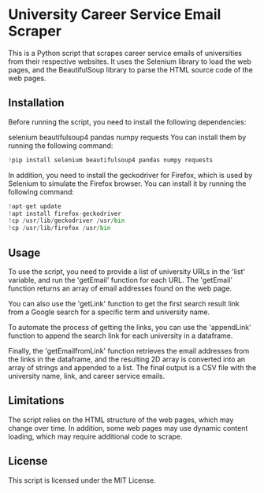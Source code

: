 # **University Career Service Email Scraper**
This is a Python script that scrapes career service emails of universities from their respective websites. It uses the Selenium library to load the web pages, and the BeautifulSoup library to parse the HTML source code of the web pages.

## **Installation**
Before running the script, you need to install the following dependencies:

selenium
beautifulsoup4
pandas
numpy
requests
You can install them by running the following command:
```python
!pip install selenium beautifulsoup4 pandas numpy requests
```
In addition, you need to install the geckodriver for Firefox, which is used by Selenium to simulate the Firefox browser. You can install it by running the following command:
```python
!apt-get update
!apt install firefox-geckodriver
!cp /usr/lib/geckodriver /usr/bin
!cp /usr/lib/firefox /usr/bin
```
## **Usage**
To use the script, you need to provide a list of university URLs in the 'list' variable, and run the 'getEmail' function for each URL. The 'getEmail' function returns an array of email addresses found on the web page.

You can also use the 'getLink' function to get the first search result link from a Google search for a specific term and university name.

To automate the process of getting the links, you can use the 'appendLink' function to append the search link for each university in a dataframe.

Finally, the 'getEmailfromLink' function retrieves the email addresses from the links in the dataframe, and the resulting 2D array is converted into an array of strings and appended to a list. The final output is a CSV file with the university name, link, and career service emails.

## **Limitations**
The script relies on the HTML structure of the web pages, which may change over time. In addition, some web pages may use dynamic content loading, which may require additional code to scrape.

## **License**
This script is licensed under the MIT License.
